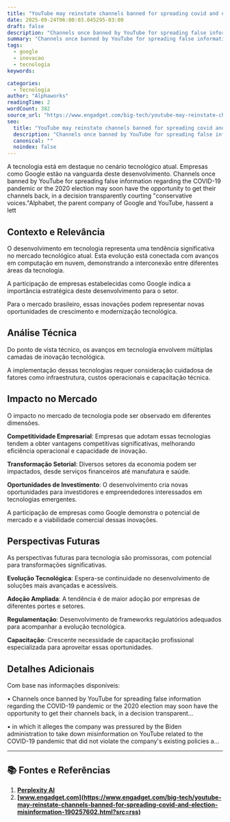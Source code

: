 ```yaml
---
title: "YouTube may reinstate channels banned for spreading covid and election misinformation"
date: 2025-09-24T06:00:03.045295-03:00
draft: false
description: "Channels once banned by YouTube for spreading false information regarding the COVID-19 pandemic or the 2020 election may soon have the opportunity to get the..."
summary: "Channels once banned by YouTube for spreading false information regarding the COVID-19 pandemic or the 2020 election may soon have the opportunity to get the..."
tags:
  - google
  - inovacao
  - tecnologia
keywords:

categories:
  - Tecnologia
author: "Alphaworks"
readingTime: 2
wordCount: 382
source_url: "https://www.engadget.com/big-tech/youtube-may-reinstate-channels-banned-for-spreading-covid-and-election-misinformation-190257602.html?src=rss"
seo:
  title: "YouTube may reinstate channels banned for spreading covid and election misinformation"
  description: "Channels once banned by YouTube for spreading false information regarding the COVID-19 pandemic or the 2020 election may soon have the opportunity to get the..."
  canonical: ""
  noindex: false
---
```


A tecnologia está em destaque no cenário tecnológico atual. Empresas como Google estão na vanguarda deste desenvolvimento. Channels once banned by YouTube for spreading false information regarding the COVID-19 pandemic or the 2020 election may soon have the opportunity to get their channels back, in a decision transparently courting "conservative voices."Alphabet, the parent company of Google and YouTube, hassent a lett

## Contexto e Relevância

O desenvolvimento em tecnologia representa uma tendência significativa no mercado tecnológico atual. Esta evolução está conectada com avanços em computação em nuvem, demonstrando a interconexão entre diferentes áreas da tecnologia.

A participação de empresas estabelecidas como Google indica a importância estratégica deste desenvolvimento para o setor.

Para o mercado brasileiro, essas inovações podem representar novas oportunidades de crescimento e modernização tecnológica.
## Análise Técnica

Do ponto de vista técnico, os avanços em tecnologia envolvem múltiplas camadas de inovação tecnológica.



A implementação dessas tecnologias requer consideração cuidadosa de fatores como infraestrutura, custos operacionais e capacitação técnica.
## Impacto no Mercado

O impacto no mercado de tecnologia pode ser observado em diferentes dimensões.

**Competitividade Empresarial**: Empresas que adotam essas tecnologias tendem a obter vantagens competitivas significativas, melhorando eficiência operacional e capacidade de inovação.

**Transformação Setorial**: Diversos setores da economia podem ser impactados, desde serviços financeiros até manufatura e saúde.

**Oportunidades de Investimento**: O desenvolvimento cria novas oportunidades para investidores e empreendedores interessados em tecnologias emergentes.

A participação de empresas como Google demonstra o potencial de mercado e a viabilidade comercial dessas inovações.
## Perspectivas Futuras

As perspectivas futuras para tecnologia são promissoras, com potencial para transformações significativas.

**Evolução Tecnológica**: Espera-se continuidade no desenvolvimento de soluções mais avançadas e acessíveis.

**Adoção Ampliada**: A tendência é de maior adoção por empresas de diferentes portes e setores.

**Regulamentação**: Desenvolvimento de frameworks regulatórios adequados para acompanhar a evolução tecnológica.

**Capacitação**: Crescente necessidade de capacitação profissional especializada para aproveitar essas oportunidades.
## Detalhes Adicionais

Com base nas informações disponíveis:

• Channels once banned by YouTube for spreading false information regarding the COVID-19 pandemic or the 2020 election may soon have the opportunity to get their channels back, in a decision transparent...

• in which it alleges the company was pressured by the Biden administration to take down misinformation on YouTube related to the COVID-19 pandemic that did not violate the company's existing policies a...



---

## 📚 Fontes e Referências

1. **[Perplexity AI](https://www.perplexity.ai/)**
2. **[www.engadget.com](https://www.engadget.com/big-tech/youtube-may-reinstate-channels-banned-for-spreading-covid-and-election-misinformation-190257602.html?src=rss)**
